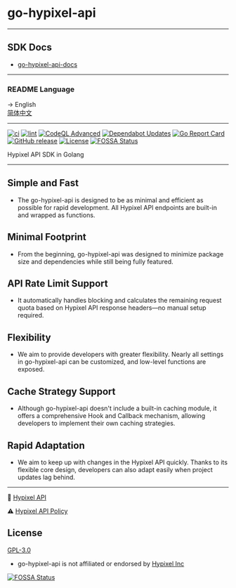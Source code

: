 # go-hypixel-api

---

## SDK Docs
- [go-hypixel-api-docs](https://sn0wo2.github.io/go-hypixel-api-docs/)

---

### README Language

-> English   
[简体中文](README.zh-CN.md)

---

[![ci](https://github.com/Sn0wo2/go-hypixel-api/actions/workflows/ci.yml/badge.svg)](https://github.com/Sn0wo2/go-hypixel-api/actions/workflows/ci.yml)
[![lint](https://github.com/Sn0wo2/go-hypixel-api/actions/workflows/lint.yml/badge.svg)](https://github.com/Sn0wo2/go-hypixel-api/actions/workflows/lint.yml)
[![CodeQL Advanced](https://github.com/Sn0wo2/go-hypixel-api/actions/workflows/codeql.yml/badge.svg)](https://github.com/Sn0wo2/go-hypixel-api/actions/workflows/codeql.yml)
[![Dependabot Updates](https://github.com/Sn0wo2/go-hypixel-api/actions/workflows/dependabot/dependabot-updates/badge.svg)](https://github.com/Sn0wo2/go-hypixel-api/actions/workflows/dependabot/dependabot-updates)
[![Go Report Card](https://goreportcard.com/badge/github.com/Sn0wo2/go-hypixel-api)](https://goreportcard.com/report/github.com/Sn0wo2/go-hypixel-api)
[![GitHub release](https://img.shields.io/github/v/release/Sn0wo2/go-hypixel-api?color=blue)](https://github.com/Sn0wo2/go-hypixel-api/releases)
[![License](https://img.shields.io/badge/license-GPL3.0-green.svg)](LICENSE)
[![FOSSA Status](https://app.fossa.com/api/projects/git%2Bgithub.com%2FSn0wo2%2Fgo-hypixel-api.svg?type=shield)](https://app.fossa.com/projects/git%2Bgithub.com%2FSn0wo2%2Fgo-hypixel-api?ref=badge_shield)

Hypixel API SDK in Golang

---

## Simple and Fast
- The go-hypixel-api is designed to be as minimal and efficient as possible for rapid development. All Hypixel API endpoints are built-in and wrapped as functions.

## Minimal Footprint
- From the beginning, go-hypixel-api was designed to minimize package size and dependencies while still being fully featured.

## API Rate Limit Support
- It automatically handles blocking and calculates the remaining request quota based on Hypixel API response headers—no manual setup required.

## Flexibility
- We aim to provide developers with greater flexibility. Nearly all settings in go-hypixel-api can be customized, and low-level functions are exposed.

## Cache Strategy Support
- Although go-hypixel-api doesn't include a built-in caching module, it offers a comprehensive Hook and Callback mechanism, allowing developers to implement their own caching strategies.

## Rapid Adaptation
- We aim to keep up with changes in the Hypixel API quickly. Thanks to its flexible core design, developers can also adapt easily when project updates lag behind.

---

📕 [Hypixel API](https://api.hypixel.net)

⚠️ [Hypixel API Policy](https://developer.hypixel.net/policies)

## License
 
[GPL-3.0](LICENSE)

* go-hypixel-api is not affiliated or endorsed by [Hypixel Inc](https://www.hypixel.net)


[![FOSSA Status](https://app.fossa.com/api/projects/git%2Bgithub.com%2FSn0wo2%2Fgo-hypixel-api.svg?type=large)](https://app.fossa.com/projects/git%2Bgithub.com%2FSn0wo2%2Fgo-hypixel-api?ref=badge_large)